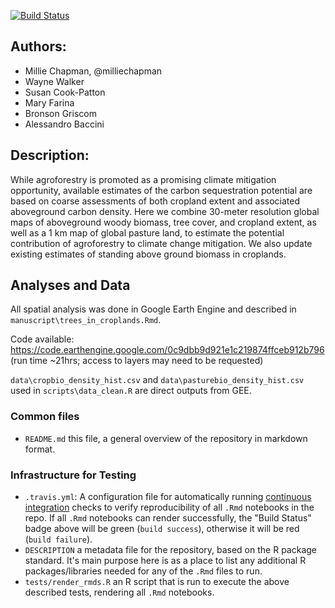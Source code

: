 [![Build Status](https://travis-ci.com/milliechapman/treesincroplands.svg?token=DT1gCAtvxqVkbs12U7nX&branch=master)](https://travis-ci.com/milliechapman/treesincroplands)

## Authors:

- Millie Chapman, @milliechapman
- Wayne Walker
- Susan Cook-Patton
- Mary Farina
- Bronson Griscom
- Alessandro Baccini

## Description:
While agroforestry is promoted as a promising climate mitigation opportunity, available estimates of the carbon sequestration potential are based on coarse assessments of both cropland extent and associated aboveground carbon density. Here we combine 30-meter resolution global maps of aboveground woody biomass, tree cover, and cropland extent, as well as a 1 km map of global pasture land, to estimate the potential contribution of agroforestry to climate change mitigation. We also update existing estimates of standing above ground biomass in croplands. 

## Analyses and Data
All spatial analysis was done in Google Earth Engine and described in `manuscript\trees_in_croplands.Rmd`. 

Code available: https://code.earthengine.google.com/0c9dbb9d921e1c219874ffceb912b796 (run time ~21hrs; access to layers may need to be requested)

`data\cropbio_density_hist.csv` and `data\pasturebio_density_hist.csv` used in `scripts\data_clean.R` are direct outputs from GEE.

### Common files

- `README.md` this file, a general overview of the repository in markdown format.  

### Infrastructure for Testing

- `.travis.yml`: A configuration file for automatically running [continuous integration](https://travis-ci.com) checks to verify reproducibility of all `.Rmd` notebooks in the repo.  If all `.Rmd` notebooks can render successfully, the "Build Status" badge above will be green (`build success`), otherwise it will be red (`build failure`).  
- `DESCRIPTION` a metadata file for the repository, based on the R package standard. It's main purpose here is as a place to list any additional R packages/libraries needed for any of the `.Rmd` files to run.
- `tests/render_rmds.R` an R script that is run to execute the above described tests, rendering all `.Rmd` notebooks. 
